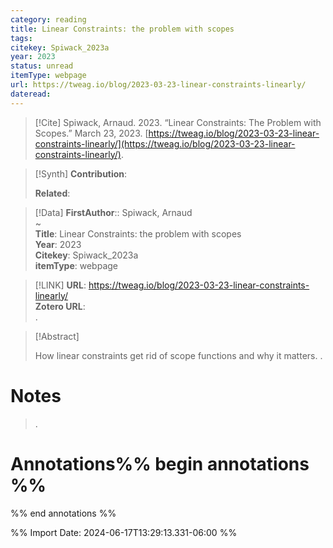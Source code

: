 ```yaml
---
category: reading
title: Linear Constraints: the problem with scopes
tags: 
citekey: Spiwack_2023a
year: 2023
status: unread
itemType: webpage
url: https://tweag.io/blog/2023-03-23-linear-constraints-linearly/
dateread:
---
```


> [!Cite]
> Spiwack, Arnaud. 2023. “Linear Constraints: The Problem with Scopes.” March 23, 2023. [https://tweag.io/blog/2023-03-23-linear-constraints-linearly/](https://tweag.io/blog/2023-03-23-linear-constraints-linearly/).

>[!Synth]
>**Contribution**: 
>
>**Related**: 
>

>[!Data]
> **FirstAuthor**:: Spiwack, Arnaud  
~    
> **Title**: Linear Constraints: the problem with scopes  
> **Year**: 2023   
> **Citekey**: Spiwack_2023a  
> **itemType**: webpage    

> [!LINK] 
>**URL**: https://tweag.io/blog/2023-03-23-linear-constraints-linearly/  
>**Zotero URL**:   
>.



> [!Abstract]
>
> How linear constraints get rid of scope functions and why it matters.
>.
> 
# Notes
>.


# Annotations%% begin annotations %%


%% end annotations %%

%% Import Date: 2024-06-17T13:29:13.331-06:00 %%
